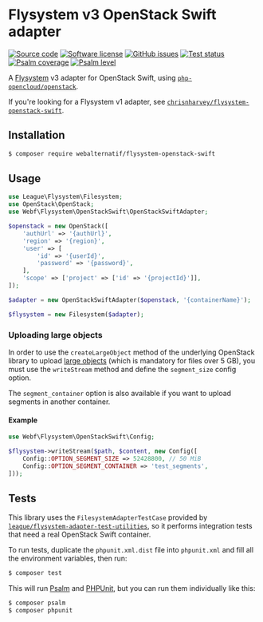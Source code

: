 # Flysystem v3 OpenStack Swift adapter

[![Source code](https://img.shields.io/badge/source-GitHub-blue)](https://github.com/webalternatif/flysystem-openstack-swift)
[![Software license](https://img.shields.io/github/license/webalternatif/flysystem-openstack-swift)](https://github.com/webalternatif/flysystem-openstack-swift/blob/main/LICENSE)
[![GitHub issues](https://img.shields.io/github/issues/webalternatif/flysystem-openstack-swift)](https://github.com/webalternatif/flysystem-openstack-swift/issues)
[![Test status](https://img.shields.io/github/actions/workflow/status/webalternatif/flysystem-openstack-swift/test.yml?branch=main&label=tests)](https://github.com/webalternatif/flysystem-openstack-swift/actions/workflows/test.yml)
[![Psalm coverage](https://shepherd.dev/github/webalternatif/flysystem-openstack-swift/coverage.svg)](https://psalm.dev)
[![Psalm level](https://shepherd.dev/github/webalternatif/flysystem-openstack-swift/level.svg)](https://psalm.dev)

A [Flysystem][1] v3 adapter for OpenStack Swift, using
[`php-opencloud/openstack`][2].

If you're looking for a Flysystem v1 adapter, see
[`chrisnharvey/flysystem-openstack-swift`][3].

## Installation

```bash
$ composer require webalternatif/flysystem-openstack-swift
```

## Usage

```php
use League\Flysystem\Filesystem;
use OpenStack\OpenStack;
use Webf\Flysystem\OpenStackSwift\OpenStackSwiftAdapter;

$openstack = new OpenStack([
    'authUrl' => '{authUrl}',
    'region' => '{region}',
    'user' => [
        'id' => '{userId}',
        'password' => '{password}',
    ],
    'scope' => ['project' => ['id' => '{projectId}']],
]);

$adapter = new OpenStackSwiftAdapter($openstack, '{containerName}');

$flysystem = new Filesystem($adapter);
```

### Uploading large objects

In order to use the `createLargeObject` method of the underlying OpenStack
library to upload [large objects][4] (which is mandatory for files over 5 GB),
you must use the `writeStream` method and define the `segment_size` config
option.

The `segment_container` option is also available if you want to upload segments
in another container.

#### Example

```php
use Webf\Flysystem\OpenStackSwift\Config;

$flysystem->writeStream($path, $content, new Config([
    Config::OPTION_SEGMENT_SIZE => 52428800, // 50 MiB
    Config::OPTION_SEGMENT_CONTAINER => 'test_segments',
]));
```

## Tests

This library uses the `FilesystemAdapterTestCase` provided by
[`league/flysystem-adapter-test-utilities`][5], so it performs integration tests
that need a real OpenStack Swift container.

To run tests, duplicate the `phpunit.xml.dist` file into `phpunit.xml` and fill
all the environment variables, then run:

```bash
$ composer test
```

This will run [Psalm][6] and [PHPUnit][7], but you can run them individually
like this:

```bash
$ composer psalm
$ composer phpunit
```

[1]: https://flysystem.thephpleague.com
[2]: https://github.com/php-opencloud/openstack
[3]: https://github.com/chrisnharvey/flysystem-openstack-swift
[4]: https://php-openstack-sdk.readthedocs.io/en/latest/services/object-store/v1/objects.html#create-a-large-object-over-5gb
[5]: https://github.com/thephpleague/flysystem-adapter-test-utilities
[6]: https://psalm.dev
[7]: https://phpunit.de
